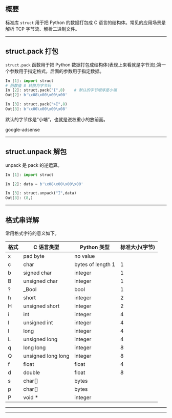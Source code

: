 ## 概要
标准库 `struct` 用于把 Python 的数据打包成 C 语言的结构体。常见的应用场景是解析 TCP 字节流、解析二进制文件。

---

## struct.pack 打包
`struct.pack` 函数用于把 Python 数据打包成结构体(表现上来看就是字节流);第一个参数用于指定格式，后面的参数用于指定数据。
```python
In [1]: import struct                                                           
# 把数值 8 转换为字节码
In [2]: struct.pack("I",8)    # 默认的字节顺序是小端                                                  
Out[2]: b'\x08\x00\x00\x00'

In [3]: struct.pack(">I",8)                                                     
Out[3]: b'\x00\x00\x00\x08'
```
默认的字节序是“小端”，也就是说权重小的放前面。

google-adsense

---


## struct.unpack 解包
unpack 是 pack 的逆运算。
```python
In [1]: import struct                                                           

In [2]: data = b'\x08\x00\x00\x00'                                              

In [3]: struct.unpack("I",data)                                                 
Out[3]: (8,)
```

---

## 格式串详解
常用格式字符的意义如下。

|**格式**|**C 语言类型**       |**Python 类型**     |**标准大小(字节)**|
|-------|--------------------|-------------------|----------------|
| x     | pad byte           | no value          |                |
| c     | char               | bytes of length 1 | 1              |
| b     | signed char        | integer           | 1              |
| B     | unsigned char      | integer           | 1              |
| ?     | _Bool              | bool              | 1              |
| h     | short              | integer           | 2              |
| H     | unsigned short     | integer           | 2              |
| i     | int                | integer           | 4              |
| I     | unsigned int       | integer           | 4              |
| l     | long               | integer           | 4              |
| L     | unsigned long      | integer           | 4              |
| q     | long long          | integer           | 8              |
| Q     | unsigned long long | integer           | 8              |
| f     | float              | float             | 4              |
| d     | double             | float             | 8              |
| s     | char[]             | bytes             |                |
| p     | char[]             | bytes             |                |
| P     | void *             | integer           |                |


---


---